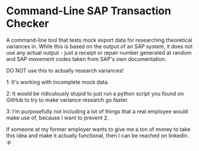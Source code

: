 # Command-Line SAP Transaction Checker
A command-line tool that tests mock export data for researching theoretical variances in. While this is based on the output of an SAP system, it does not use any actual output - just a receipt or repair number generated at random and SAP movement codes taken from SAP's own documentation.
<p></p>
DO NOT use this to actually research variances! <p>1: It's working with incomplete mock data. <p>2: It would be ridiculously stupid to just run a python script you found on GitHub to try to make variance research go faster. <p>3: I'm purposefully not including a lot of things that a real employee would make use of, because I want to prevent 2.
<p>
<p>If someone at my former employer wants to give me a ton of money to take this idea and make it actually functional, then I can be reached on linkedin. :p

